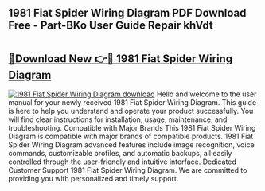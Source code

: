 ## 1981 Fiat Spider Wiring Diagram PDF Download Free - Part-BKo User Guide Repair khVdt

# <h2><a href="http://dfp1qgj.blite.top/?on=1981+Fiat+Spider+Wiring+Diagram">🔗Download New 👉🔴 1981 Fiat Spider Wiring Diagram</a></h2>

[![1981 Fiat Spider Wiring Diagram download](https://i.imgur.com/lujVjoI.png)](http://dfp1qgj.blite.top/?on=1981+Fiat+Spider+Wiring+Diagram)
Hello and welcome to the user manual for your newly received 1981 Fiat Spider Wiring Diagram. This guide is here to help you understand and operate your product successfully. You will find clear instructions for installation, usage, maintenance, and troubleshooting. Compatible with Major Brands This 1981 Fiat Spider Wiring Diagram is compatible with major brands of compatible products. 1981 Fiat Spider Wiring Diagram advanced features include image recognition, voice commands, customizable profiles, and automatic backups, all easily controlled through the user-friendly and intuitive interface. Dedicated Customer Support 1981 Fiat Spider Wiring Diagram. We are committed to providing you with personalized and timely support.
